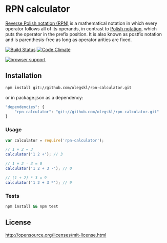 RPN calculator
==============

[Reverse Polish notation (RPN)](http://en.wikipedia.org/wiki/Reverse_Polish_notation) is a mathematical notation in which every operator follows all of its operands, in contrast to [Polish notation](http://en.wikipedia.org/wiki/Polish_notation), which puts the operator in the prefix position. It is also known as postfix notation and is parenthesis-free as long as operator arities are fixed.

[![Build Status](https://travis-ci.org/olegskl/rpn-calculator.svg?branch=master)](https://travis-ci.org/olegskl/rpn-calculator)
[![Code Climate](https://codeclimate.com/github/olegskl/rpn-calculator/badges/gpa.svg)](https://codeclimate.com/github/olegskl/rpn-calculator)

[![browser support](https://ci.testling.com/olegskl/rpn-calculator.png)
](https://ci.testling.com/olegskl/rpn-calculator)

## Installation

```Bash
npm install git://github.com/olegskl/rpn-calculator.git
```

or in package.json as a dependency:

```JavaScript
"dependencies": {
    "rpn-calculator": "git://github.com/olegskl/rpn-calculator.git"
}
```

### Usage

```JavaScript
var calculator = require('rpn-calculator');

// 1 + 2 = 3
calculator('1 2 +'); // 3

// 1 + 2 - 3 = 0
calculator('1 2 + 3 -'); // 0

// (1 + 2) * 3 = 9
calculator('1 2 + 3 *'); // 9
```

### Tests

```Bash
npm install && npm test
```

## License

http://opensource.org/licenses/mit-license.html